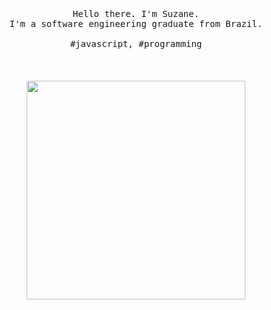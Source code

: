 <p align="center">
  <br>
  <br>
  <br>
  <samp>Hello there. I'm Suzane.<br> I'm a software engineering graduate from Brazil.<br><br>#javascript, #programming</samp>
  <br>
  <br>
  <br>
  <br>
  <img src="https://i.pinimg.com/originals/bb/1a/fe/bb1afece145c78851ce574f4ce934cde.gif" width="350" />
</p>
